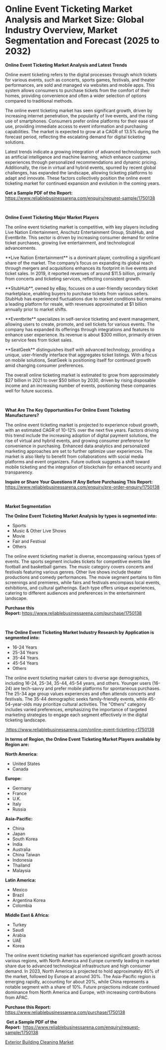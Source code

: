 <p><h1>Online Event Ticketing Market Analysis and Market Size: Global Industry Overview, Market Segmentation and Forecast (2025 to 2032)</h1></p><p><strong>Online Event Ticketing Market Analysis and Latest Trends</strong></p>
<p><p>Online event ticketing refers to the digital processes through which tickets for various events, such as concerts, sports games, festivals, and theater performances, are sold and managed via websites and mobile apps. This system allows consumers to purchase tickets from the comfort of their homes, providing convenience and often a wider selection of options compared to traditional methods.</p><p>The online event ticketing market has seen significant growth, driven by increasing internet penetration, the popularity of live events, and the rising use of smartphones. Consumers prefer online platforms for their ease of use, providing immediate access to event information and purchasing capabilities. The market is expected to grow at a CAGR of 13.5% during the forecast period, reflecting the escalating demand for digital ticketing solutions.</p><p>Latest trends indicate a growing integration of advanced technologies, such as artificial intelligence and machine learning, which enhance customer experiences through personalized recommendations and dynamic pricing. Additionally, the rise in virtual and hybrid events, spurred by recent global challenges, has expanded the landscape, allowing ticketing platforms to adapt and innovate. These factors collectively position the online event ticketing market for continued expansion and evolution in the coming years.</p></p>
<p><strong>Get a Sample PDF of the Report:&nbsp;</strong> <a href="https://www.reliablebusinessarena.com/enquiry/request-sample/1750138?utm_campaign=3266&utm_medium=2&utm_source=Github&utm_content=ia&utm_term=09032025&utm_id=online-event-ticketing">https://www.reliablebusinessarena.com/enquiry/request-sample/1750138</a></p>
<p>&nbsp;</p>
<p><strong>Online Event Ticketing Major Market Players</strong></p>
<p><p>The online event ticketing market is competitive, with key players including Live Nation Entertainment, Anschutz Entertainment Group, StubHub, and Eventbrite. This sector is driven by increasing consumer demand for online ticket purchases, growing live entertainment, and technological advancements.</p><p>**Live Nation Entertainment** is a dominant player, controlling a significant share of the market. The company’s focus on expanding its global reach through mergers and acquisitions enhances its footprint in live events and ticket sales. In 2019, it reported revenues of around $11.5 billion, primarily from concerts and ticketing services, reflecting consistent growth.</p><p>**StubHub**, owned by eBay, focuses on a user-friendly secondary ticket marketplace, enabling buyers to purchase tickets from various sellers. StubHub has experienced fluctuations due to market conditions but remains a leading platform for resale, with revenues approximated at $1 billion annually prior to market shifts.</p><p>**Eventbrite** specializes in self-service ticketing and event management, allowing users to create, promote, and sell tickets for various events. The company has expanded its offerings through integrations and features to enhance user experience. Its revenue is about $300 million, primarily driven by service fees from ticket sales.</p><p>**SeatGeek** distinguishes itself with advanced technology, providing a unique, user-friendly interface that aggregates ticket listings. With a focus on mobile solutions, SeatGeek is positioning itself for continued growth amid changing consumer preferences.</p><p>The overall online ticketing market is estimated to grow from approximately $27 billion in 2021 to over $50 billion by 2030, driven by rising disposable income and an increasing number of events, positioning these companies well for future success.</p></p>
<p>&nbsp;</p>
<p><strong>What Are The Key Opportunities For Online Event Ticketing Manufacturers?</strong></p>
<p><p>The online event ticketing market is projected to experience robust growth, with an estimated CAGR of 10-12% over the next five years. Factors driving this trend include the increasing adoption of digital payment solutions, the rise of virtual and hybrid events, and growing consumer preference for convenience in purchasing. Enhanced data analytics and personalized marketing approaches are set to further optimize user experiences. The market is also likely to benefit from collaborations with social media platforms and event organizers. Future outlook suggests a shift toward mobile ticketing and the integration of blockchain for enhanced security and transparency.</p></p>
<p><strong>Inquire or Share Your Questions If Any Before Purchasing This Report:</strong> <a href="https://www.reliablebusinessarena.com/enquiry/pre-order-enquiry/1750138?utm_campaign=3266&utm_medium=2&utm_source=Github&utm_content=ia&utm_term=09032025&utm_id=online-event-ticketing">https://www.reliablebusinessarena.com/enquiry/pre-order-enquiry/1750138</a></p>
<p>&nbsp;</p>
<p><strong>Market Segmentation</strong></p>
<p><strong>The Online Event Ticketing Market Analysis by types is segmented into:</strong></p>
<p><ul><li>Sports</li><li>Music & Other Live Shows</li><li>Movie</li><li>Fair and Festival</li><li>Others</li></ul></p>
<p><p>The online event ticketing market is diverse, encompassing various types of events. The sports segment includes tickets for competitive events like football and basketball games. The music category covers concerts and festivals featuring various genres. Other live shows include theater productions and comedy performances. The movie segment pertains to film screenings and premieres, while fairs and festivals encompass local events, exhibitions, and cultural gatherings. Each type offers unique experiences, catering to different audiences and preferences in the entertainment landscape.</p></p>
<p><strong>Purchase this Report:&nbsp;</strong><a href="https://www.reliablebusinessarena.com/purchase/1750138?utm_campaign=3266&utm_medium=2&utm_source=Github&utm_content=ia&utm_term=09032025&utm_id=online-event-ticketing">https://www.reliablebusinessarena.com/purchase/1750138</a></p>
<p>&nbsp;</p>
<p><strong>The Online Event Ticketing Market Industry Research by Application is segmented into:</strong></p>
<p><ul><li>16-24 Years</li><li>25-34 Years</li><li>35-44 Years</li><li>45-54 Years</li><li>Others</li></ul></p>
<p><p>The online event ticketing market caters to diverse age demographics, including 16-24, 25-34, 35-44, 45-54 years, and others. Younger users (16-24) are tech-savvy and prefer mobile platforms for spontaneous purchases. The 25-34 age group values experiences and often attends concerts and festivals. The 35-44 demographic seeks family-friendly events, while 45-54-year-olds may prioritize cultural activities. The "Others" category includes varied preferences, emphasizing the importance of targeted marketing strategies to engage each segment effectively in the digital ticketing landscape.</p></p>
<p><a href="https://www.reliablebusinessarena.com/online-event-ticketing-r1750138?utm_campaign=3266&utm_medium=2&utm_source=Github&utm_content=ia&utm_term=09032025&utm_id=online-event-ticketing">&nbsp;https://www.reliablebusinessarena.com/online-event-ticketing-r1750138</a></p>
<p><strong>In terms of Region, the Online Event Ticketing Market Players available by Region are:</strong></p>
<p>
    <p> <strong> North America: </strong>
        <ul>
            <li>United States</li>
            <li>Canada</li>
        </ul>
        </p> 
    <p> <strong> Europe: </strong>
        <ul>
            <li>Germany</li>
            <li>France</li>
            <li>U.K.</li>
            <li>Italy</li>
            <li>Russia</li>
        </ul>
        </p> 
    <p> <strong> Asia-Pacific: </strong>
        <ul>
            <li>China</li>
            <li>Japan</li>
            <li>South Korea</li>
            <li>India</li>
            <li>Australia</li>
            <li>China Taiwan</li>
            <li>Indonesia</li>
            <li>Thailand</li>
            <li>Malaysia</li>
        </ul>
        </p> 
    <p> <strong> Latin America: </strong>
        <ul>
            <li>Mexico</li>
            <li>Brazil</li>
            <li>Argentina Korea</li>
            <li>Colombia</li>
        </ul>
        </p> 
    <p> <strong> Middle East & Africa: </strong>
        <ul>
            <li>Turkey</li>
            <li>Saudi</li>
            <li>Arabia</li>
            <li>UAE</li>
            <li>Korea</li>
        </ul>
    </p>
    </p>
<p><p>The online event ticketing market has experienced significant growth across various regions, with North America and Europe currently leading in market share due to advanced technological infrastructure and high consumer demand. In 2023, North America is projected to hold approximately 40% of the market, followed by Europe at around 30%. The Asia-Pacific region is emerging rapidly, accounting for about 20%, while China represents a notable segment with a share of 10%. Future projections indicate continued dominance from North America and Europe, with increasing contributions from APAC.</p></p>
<p><strong>Purchase this Report: </strong><a href="https://www.reliablebusinessarena.com/purchase/1750138?utm_campaign=3266&utm_medium=2&utm_source=Github&utm_content=ia&utm_term=09032025&utm_id=online-event-ticketing">https://www.reliablebusinessarena.com/purchase/1750138</a></p>
<p>&nbsp;<strong>Get a Sample PDF of the Report:&nbsp;&nbsp;</strong><a href="https://www.reliablebusinessarena.com/enquiry/request-sample/1750138?utm_campaign=3266&utm_medium=2&utm_source=Github&utm_content=ia&utm_term=09032025&utm_id=online-event-ticketing">https://www.reliablebusinessarena.com/enquiry/request-sample/1750138</a></p>
<p><strong></strong></p>
<p><p><a href="https://github.com/samesdufloiw/Market-Research-Report-List-1/blob/main/exterior-building-cleaning-market.md?utm_campaign=3266&utm_medium=2&utm_source=Github&utm_content=ia&utm_term=09032025&utm_id=online-event-ticketing">Exterior Building Cleaning Market</a></p></p>